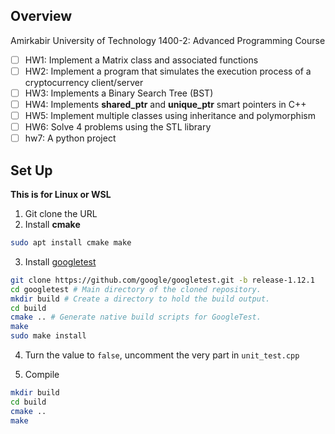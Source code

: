 ## Overview
Amirkabir University of Technology 1400-2: Advanced Programming Course

- [ ] HW1: Implement a Matrix class and associated functions
- [ ] HW2: Implement a program that simulates the execution process of a cryptocurrency client/server
- [ ] HW3: Implements a Binary Search Tree (BST)
- [ ] HW4: Implements **shared_ptr** and **unique_ptr** smart pointers in C++
- [ ] HW5: Implement multiple classes using inheritance and polymorphism
- [ ] HW6: Solve 4 problems using the STL library
- [ ] hw7: A python project

## Set Up

**This is for Linux or WSL**

1. Git clone the URL
2. Install **cmake**

```bash
sudo apt install cmake make 
```

3. Install [googletest](https://github.com/google/googletest/blob/main/googletest/README.md)

```bash
git clone https://github.com/google/googletest.git -b release-1.12.1
cd googletest # Main directory of the cloned repository.
mkdir build # Create a directory to hold the build output.
cd build
cmake .. # Generate native build scripts for GoogleTest.
make
sudo make install
```

4. Turn the value to `false`, uncomment the very part in `unit_test.cpp`

5. Compile

```bash
mkdir build
cd build
cmake ..
make
```










